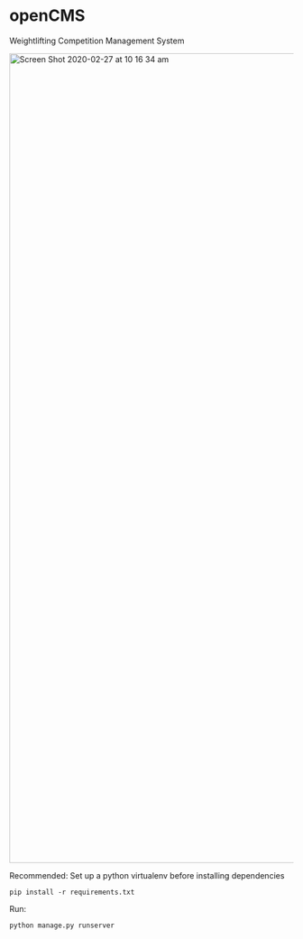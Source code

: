 # openCMS
Weightlifting Competition Management System

<img width="1436" alt="Screen Shot 2020-02-27 at 10 16 34 am" src="https://user-images.githubusercontent.com/22631610/75397532-34b64080-594b-11ea-8243-74ffc61696f5.png">


Recommended: Set up a python virtualenv before installing dependencies

```
pip install -r requirements.txt
```

Run:
```
python manage.py runserver
```
